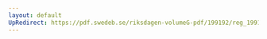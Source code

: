 ```yaml
---
layout: default
UpRedirect: https://pdf.swedeb.se/riksdagen-volumeG-pdf/199192/reg_199192/reg_199192_0523.pdf
---
```

